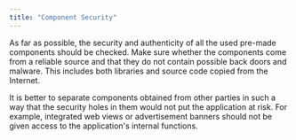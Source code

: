```yaml
---
title: "Component Security"
---
```

As far as possible, the security and authenticity of all the used pre-made components should be checked. Make sure whether the components come from a reliable source and that they do not contain possible back doors and malware. This includes both libraries and source code copied from the Internet.

It is better to separate components obtained from other parties in such a way that the security holes in them would not put the application at risk. For example, integrated web views or advertisement banners should not be given access to the application's internal functions.
